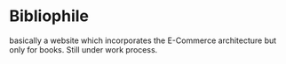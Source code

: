 # Bibliophile
basically a website which incorporates the E-Commerce architecture but only for books.
Still under work process.
